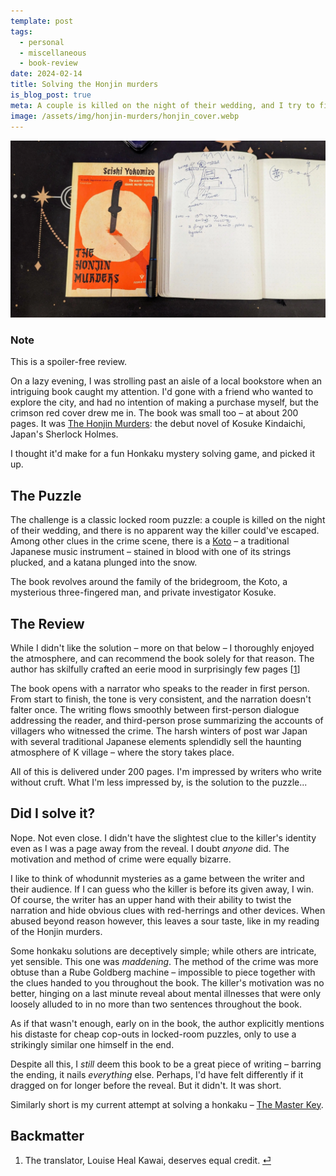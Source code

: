 ```yaml
---
template: post
tags:
  - personal
  - miscellaneous
  - book-review
date: 2024-02-14
title: Solving the Honjin murders
is_blog_post: true
meta: A couple is killed on the night of their wedding, and I try to find the culprit.
image: /assets/img/honjin-murders/honjin_cover.webp
---
```

![The Honjin Murders Cover art](/assets/img/honjin-murders/honjin_cover.webp)

<div class="note">
    <h3>Note</h3>
    This is a spoiler-free review.
</div>

On a lazy evening, I was strolling past an aisle of a local bookstore
when an intriguing book caught my attention.
I'd gone with a friend who wanted to explore the city,
and had no intention of making a purchase myself,
but the crimson red cover drew me in.
The book was small too – at about 200 pages.
It was [The Honjin Murders](https://en.wikipedia.org/wiki/The_Honjin_Murders):  the debut novel of Kosuke Kindaichi, Japan's Sherlock Holmes. 

I thought it'd make for a fun Honkaku mystery solving game, and picked it up.

## The Puzzle

The challenge is a classic locked room puzzle:
a couple is killed on the night of their wedding,
and there is no apparent way the killer could've escaped.
Among other clues in the crime scene, there is a [Koto](https://en.wikipedia.org/wiki/Koto_(instrument))
– a traditional Japanese music instrument – stained in blood with one of its strings plucked,
and a katana plunged into the snow.

The book revolves around the family of the bridegroom, the Koto,
a mysterious three-fingered man, and private investigator Kosuke.

##  The Review

While I didn't like the solution – more on that below – I thoroughly enjoyed the atmosphere,
and can recommend the book solely for that reason.
The author has skilfully crafted an eerie mood in surprisingly few pages [[1](#backmatter)]

The book opens with a narrator who speaks to the reader in first person.
From start to finish, the tone is very consistent, and the narration doesn't falter once.
The writing flows smoothly between first-person dialogue addressing the reader, and third-person prose summarizing the accounts of villagers who witnessed the crime. 
The harsh winters of post war Japan with several traditional Japanese elements splendidly sell the haunting atmosphere of K village – where the story takes place.

All of this is delivered under 200 pages.
I'm impressed by writers who write without cruft.
What I'm less impressed by, is the solution to the puzzle...

## Did I solve it?

Nope.
Not even close.
I didn't have the slightest clue to the killer's identity even
as I was a page away from the reveal.
I doubt *anyone* did.
The motivation and method of crime were equally bizarre.

I like to think of whodunnit mysteries as a game between the writer and their audience.
If I can guess who the killer is before its given away, I win.
Of course, the writer has an upper hand with their ability to twist the narration and hide obvious clues with red-herrings and other devices. 
When abused beyond reason however, this leaves a sour taste,
like in my reading of the Honjin murders.

Some honkaku solutions are deceptively simple; while others are intricate, yet sensible.
This one was *maddening*.
The method of the crime was more obtuse than a Rube Goldberg machine – impossible to piece together with the clues handed to you throughout the book.
The killer's motivation was no better, hinging on a last minute reveal about mental illnesses that were only loosely alluded to in no more than two sentences throughout the book.

As if that wasn't enough, early on in the book, the author explicitly mentions his distaste for cheap cop-outs in locked-room puzzles, only to use a strikingly similar one himself in the end.

Despite all this, I *still* deem this book to be a great piece of writing – barring the ending,
it nails *everything* else.
Perhaps, I'd have felt differently if it dragged on for longer before the reveal.
But it didn't.
It was short.

Similarly short is my current attempt at solving a honkaku – [The Master Key](/blog/the-master-key).

## Backmatter

1. The translator, Louise Heal Kawai, deserves equal credit. [⏎](#the-review)

